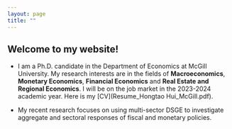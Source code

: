 ```yaml
---
layout: page
title: ""
---
```


## Welcome to my website!

- I am a Ph.D. candidate in the Department of Economics at McGill University. My research interests are in the fields of **Macroeconomics**, **Monetary Economics**, **Financial Economics** and **Real Estate and Regional Economics**. I will be on the job market in the 2023-2024 academic year. Here is my [CV](Resume_Hongtao Hui_McGill.pdf).

- My recent research focuses on using multi-sector DSGE to investigate aggregate and sectoral responses of fiscal and monetary policies. 


